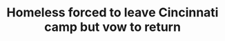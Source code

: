 ---
order: 13
title: "Homeless forced to leave Cincinnati camp but vow to return"
authors:
    - Angie Wang
categories:
    - story
link: https://www.apnews.com/22641ff922214dc2af5fcb92ed0128ae
redirect: true
photo:
    filename: homeless-camp.jpg
---